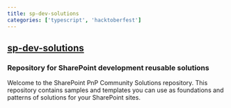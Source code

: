 ```yaml
---
title: sp-dev-solutions
categories: ['typescript', 'hacktoberfest']
---
```

## [sp-dev-solutions](https://github.com/pnp/sp-dev-solutions)

### Repository for SharePoint development reusable solutions


Welcome to the SharePoint PnP Community Solutions repository. This repository contains samples and templates you can use as foundations and patterns of solutions for your SharePoint sites.
